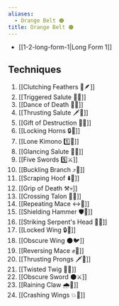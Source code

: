 ```yaml
---
aliases:
  - Orange Belt 🟠
title: Orange Belt 🟠
---
```

- [[1-2-long-form-1|Long Form 1]]
## Techniques

1. [[Clutching Feathers 👐🪶]]
2. [[Triggered Salute 🔫🫡]]
3. [[Dance of Death 💃💀]]
4. [[Thrusting Salute 🗡️🫡]]
5. [[Gift of Destruction 🎁💥]]
6. [[Locking Horns 🔒🦌]]
7. [[Lone Kimono 1️⃣👘]]
8. [[Glancing Salute 👀🫡]]
9. [[Five Swords 5️⃣⚔️]]
10. [[Buckling Branch ⤴️🌳]]
11. [[Scraping Hoof ⬇️🐎]]
12. [[Grip of Death ⚒️💀]]
13. [[Crossing Talon 🔀🦅]]
14. [[Repeating Mace ↔️👊]]
15. [[Shielding Hammer 🛡️🔨]]
16. [[Striking Serpent's Head 🎳🐍]]
17. [[Locked Wing 🔒🪽]]
18. [[Obscure Wing 🌑🐦]]
19. [[Reversing Mace ✊🔄]]
20. [[Thrusting Prongs 🗡️🍴]]
21. [[Twisted Twig 🔀🌿]]
22. [[Obscure Sword 🌑⚔️]]
23. [[Raining Claw 🌧️🐯]]
24. [[Crashing Wings 💥🪽]]
